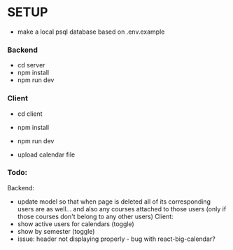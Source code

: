 # SETUP
- make a local psql database based on .env.example

### Backend
- cd server
- npm install
- npm run dev

### Client
- cd client
- npm install
- npm run dev

- upload calendar file

### Todo:
Backend:
- update model so that when page is deleted all of its corresponding users are as well... and also any courses attached to those users (only if those courses don't belong to any other users)
Client:
- show active users for calendars (toggle)
- show by semester (toggle)
- issue: header not displaying properly - bug with react-big-calendar?






